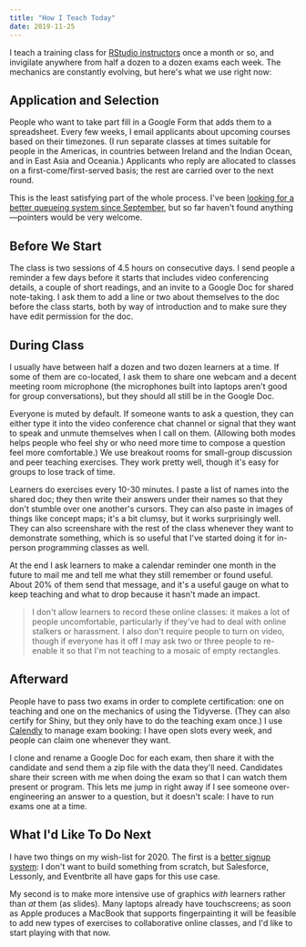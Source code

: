 ```yaml
---
title: "How I Teach Today"
date: 2019-11-25
---
```


I teach a training class for [RStudio instructors][rstudio-instructors] once a month or so,
and invigilate anywhere from half a dozen to a dozen exams each week.
The mechanics are constantly evolving,
but here's what we use right now:

## Application and Selection

People who want to take part fill in a Google Form that adds them to a spreadsheet.
Every few weeks,
I email applicants about upcoming courses based on their timezones.
(I run separate classes at times suitable for people in the Americas,
in countries between Ireland and the Indian Ocean,
and in East Asia and Oceania.)
Applicants who reply are allocated to classes on a first-come/first-served basis;
the rest are carried over to the next round.

This is the least satisfying part of the whole process.
I've been [looking for a better queueing system since September][queueing],
but so far haven't found anything—pointers would be very welcome.

## Before We Start

The class is two sessions of 4.5 hours on consecutive days.
I send people a reminder a few days before it starts
that includes video conferencing details,
a couple of short readings,
and an invite to a Google Doc for shared note-taking.
I ask them to add a line or two about themselves to the doc before the class starts,
both by way of introduction
and to make sure they have edit permission for the doc.

## During Class

I usually have between half a dozen and two dozen learners at a time.
If some of them are co-located,
I ask them to share one webcam and a decent meeting room microphone
(the microphones built into laptops aren't good for group conversations),
but they should all still be in the Google Doc.

Everyone is muted by default.
If someone wants to ask a question,
they can either type it into the video conference chat channel
or signal that they want to speak and unmute themselves when I call on them.
(Allowing both modes helps people who feel shy or who need more time to compose a question
feel more comfortable.)
We use breakout rooms for small-group discussion and peer teaching exercises.
They work pretty well, though it's easy for groups to lose track of time.

Learners do exercises every 10-30 minutes.
I paste a list of names into the shared doc;
they then write their answers under their names
so that they don't stumble over one another's cursors.
They can also paste in images of things like concept maps;
it's a bit clumsy,
but it works surprisingly well.
They can also screenshare with the rest of the class
whenever they want to demonstrate something,
which is so useful that I've started doing it for in-person programming classes as well.

At the end
I ask learners to make a calendar reminder one month in the future
to mail me and tell me what they still remember or found useful.
About 20% of them send that message,
and it's a useful gauge on what to keep teaching
and what to drop because it hasn't made an impact.

> I don't allow learners to record these online classes:
> it makes a lot of people uncomfortable,
> particularly if they've had to deal with online stalkers or harassment.
> I also don't require people to turn on video,
> though if everyone has it off I may ask two or three people to re-enable it
> so that I'm not teaching to a mosaic of empty rectangles.

## Afterward

People have to pass two exams in order to complete certification:
one on teaching and one on the mechanics of using the Tidyverse.
(They can also certify for Shiny, but they only have to do the teaching exam once.)
I use [Calendly](https://calendly.com/) to manage exam booking:
I have open slots every week,
and people can claim one whenever they want.

I clone and rename a Google Doc for each exam,
then share it with the candidate and send them a zip file with the data they'll need.
Candidates share their screen with me when doing the exam
so that I can watch them present or program.
This lets me jump in right away
if I see someone over-engineering an answer to a question,
but it doesn't scale:
I have to run exams one at a time.

## What I'd Like To Do Next

I have two things on my wish-list for 2020.
The first is a [better signup system][queueing]:
I don't want to build something from scratch,
but Salesforce, Lessonly, and Eventbrite all have gaps for this use case.

My second is to make more intensive use of graphics *with* learners
rather than *at* them (as slides).
Many laptops already have touchscreens;
as soon as Apple produces a MacBook that supports fingerpainting
it will be feasible to add new types of exercises to collaborative online classes,
and I'd like to start playing with that now.

[rstudio-instructors]: http://education.rstudio.com/trainers
[queueing]: @root/2019/09/27/learning-queue/
